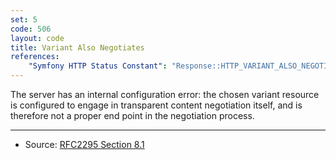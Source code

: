 ```yaml
---
set: 5
code: 506
layout: code
title: Variant Also Negotiates
references:
    "Symfony HTTP Status Constant": "Response::HTTP_VARIANT_ALSO_NEGOTIATES_EXPERIMENTAL"
---
```


The server has an internal configuration error: the chosen variant
resource is configured to engage in transparent content negotiation
itself, and is therefore not a proper end point in the negotiation
process.

---

* Source: [RFC2295 Section 8.1][1]

[1]: <{{site.rfcUrl}}/rfc2295#section-8.1>
